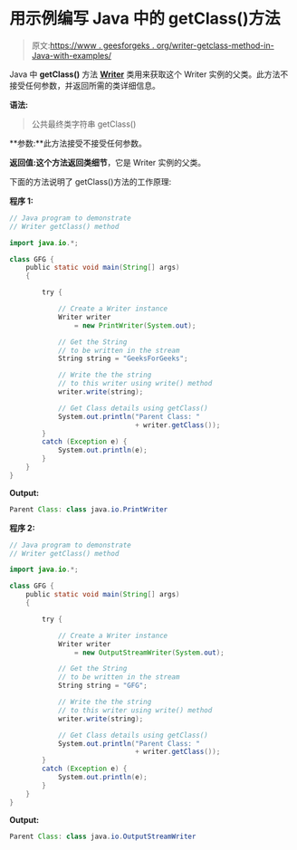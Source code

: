 # 用示例编写 Java 中的 getClass()方法

> 原文:[https://www . geesforgeks . org/writer-getclass-method-in-Java-with-examples/](https://www.geeksforgeeks.org/writer-getclass-method-in-java-with-examples/)

Java 中 **getClass()** 方法 **[Writer](https://www.geeksforgeeks.org/java-io-writer-class-java/)** 类用来获取这个 Writer 实例的父类。此方法不接受任何参数，并返回所需的类详细信息。

**语法:**

> 公共最终类字符串 getClass()

**参数:**此方法接受不接受任何参数。

**返回值:**这个方法返回**类细节**，它是 Writer 实例的父类。

下面的方法说明了 getClass()方法的工作原理:

**程序 1:**

```java
// Java program to demonstrate
// Writer getClass() method

import java.io.*;

class GFG {
    public static void main(String[] args)
    {

        try {

            // Create a Writer instance
            Writer writer
                = new PrintWriter(System.out);

            // Get the String
            // to be written in the stream
            String string = "GeeksForGeeks";

            // Write the the string
            // to this writer using write() method
            writer.write(string);

            // Get Class details using getClass()
            System.out.println("Parent Class: "
                               + writer.getClass());
        }
        catch (Exception e) {
            System.out.println(e);
        }
    }
}
```

**Output:**

```java
Parent Class: class java.io.PrintWriter

```

**程序 2:**

```java
// Java program to demonstrate
// Writer getClass() method

import java.io.*;

class GFG {
    public static void main(String[] args)
    {

        try {

            // Create a Writer instance
            Writer writer
                = new OutputStreamWriter(System.out);

            // Get the String
            // to be written in the stream
            String string = "GFG";

            // Write the the string
            // to this writer using write() method
            writer.write(string);

            // Get Class details using getClass()
            System.out.println("Parent Class: "
                               + writer.getClass());
        }
        catch (Exception e) {
            System.out.println(e);
        }
    }
}
```

**Output:**

```java
Parent Class: class java.io.OutputStreamWriter

```